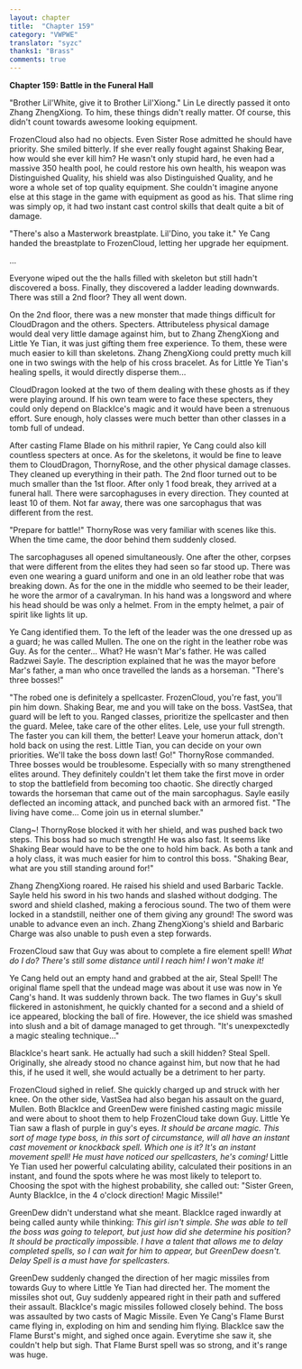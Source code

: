 ```yaml
---
layout: chapter
title:  "Chapter 159"
category: "VWPWE"
translator: "syzc"
thanks1: "Brass"
comments: true
---
```


**Chapter 159: Battle in the Funeral Hall**

"Brother Lil'White, give it to Brother Lil'Xiong." Lin Le directly passed it onto Zhang ZhengXiong. To him, these things didn't really matter. Of course, this didn't count towards awesome looking equipment.

FrozenCloud also had no objects. Even Sister Rose admitted he should have priority. She smiled bitterly. If she ever really fought against Shaking Bear, how would she ever kill him? He wasn't only stupid hard, he even had a massive 350 health pool, he could restore his own health, his weapon was Distinguished Quality, his shield was also Distinguished Quality, and he wore a whole set of top quality equipment. She couldn't imagine anyone else at this stage in the game with equipment as good as his. That slime ring was simply op, it had two instant cast control skills that dealt quite a bit of damage.

"There's also a Masterwork breastplate. Lil'Dino, you take it." Ye Cang handed the breastplate to FrozenCloud, letting her upgrade her equipment.

...

Everyone wiped out the the halls filled with skeleton but still hadn't discovered a boss. Finally, they discovered a ladder leading downwards. There was still a 2nd floor? They all went down.

On the 2nd floor, there was a new monster that made things difficult for CloudDragon and the others. Specters. Attributeless physical damage would deal very little damage against him, but to Zhang ZhengXiong and Little Ye Tian, it was just gifting them free experience. To them, these were much easier to kill than skeletons. Zhang ZhengXiong could pretty much kill one in two swings with the help of his cross bracelet. As for Little Ye Tian's healing spells, it would directly disperse them...

CloudDragon looked at the two of them dealing with these ghosts as if they were playing around. If his own team were to face these specters, they could only depend on BlackIce's magic and it would have been a strenuous effort. Sure enough, holy classes were much better than other classes in a tomb full of undead.

After casting Flame Blade on his mithril rapier, Ye Cang could also kill countless specters at once. As for the skeletons, it would be fine to leave them to CloudDragon, ThornyRose, and the other physical damage classes. They cleaned up everything in their path. The 2nd floor turned out to be much smaller than the 1st floor. After only 1 food break, they arrived at a funeral hall. There were sarcophaguses in every direction. They counted at least 10 of them. Not far away, there was one sarcophagus that was different from the rest.

"Prepare for battle!" ThornyRose was very familiar with scenes like this. When the time came, the door behind them suddenly closed.

The sarcophaguses all opened simultaneously. One after the other, corpses that were different from the elites they had seen so far stood up. There was even one wearing a guard uniform and one in an old leather robe that was breaking down. As for the one in the middle who seemed to be their leader, he wore the armor of a cavalryman. In his hand was a longsword and where his head should be was only a helmet. From in the empty helmet, a pair of spirit like lights lit up.

Ye Cang identified them. To the left of the leader was the one dressed up as a guard; he was called Mullen. The one on the right in the leather robe was Guy. As for the center... What? He wasn't Mar's father. He was called Radzwei Sayle. The description explained that he was the mayor before Mar's father, a man who once travelled the lands as a horseman. "There's three bosses!" 

"The robed one is definitely a spellcaster. FrozenCloud, you're fast, you'll pin him down. Shaking Bear, me and you will take on the boss. VastSea, that guard will be left to you. Ranged classes, prioritize the spellcaster and then the guard. Melee, take care of the other elites. Lele, use your full strength. The faster you can kill them, the better! Leave your homerun attack, don't hold back on using the rest. Little Tian, you can decide on your own priorities. We'll take the boss down last! Go!" ThornyRose commanded. Three bosses would be troublesome. Especially with so many strengthened elites around. They definitely couldn't let them take the first move in order to stop the battlefield from becoming too chaotic. She directly charged towards the horseman that came out of the main sarcophagus. Sayle easily deflected an incoming attack, and punched back with an armored fist. "The living have come... Come join us in eternal slumber."

Clang~! ThornyRose blocked it with her shield, and was pushed back two steps. This boss had so much strength! He was also fast. It seems like Shaking Bear would have to be the one to hold him back. As both a tank and a holy class, it was much easier for him to control this boss. "Shaking Bear, what are you still standing around for!"

Zhang ZhengXiong roared. He raised his shield and used Barbaric Tackle. Sayle held his sword in his two hands and slashed without dodging. The sword and shield clashed, making a ferocious sound. The two of them were locked in a standstill, neither one of them giving any ground! The sword was unable to advance even an inch. Zhang ZhengXiong's shield and Barbaric Charge was also unable to push even a step forwards.

FrozenCloud saw that Guy was about to complete a fire element spell! *What do I do? There's still some distance until I reach him! I won't make it!*

Ye Cang held out an empty hand and grabbed at the air, Steal Spell! The original flame spell that the undead mage was about it use was now in Ye Cang's hand. It was suddenly thrown back. The two flames in Guy's skull flickered in astonishment, he quickly chanted for a second and a shield of ice appeared, blocking the ball of fire. However, the ice shield was smashed into slush and a bit of damage managed to get through. "It's unexpexctedly a magic stealing technique..."

BlackIce's heart sank. He actually had such a skill hidden? Steal Spell. Originally, she already stood no chance against him, but now that he had this, if he used it well, she would actually be a detriment to her party.

FrozenCloud sighed in relief. She quickly charged up and struck with her knee. On the other side, VastSea had also began his assault on the guard, Mullen. Both BlackIce and GreenDew were finished casting magic missile and were about to shoot them to help FrozenCloud take down Guy. Little Ye Tian saw a flash of purple in guy's eyes. *It should be arcane magic. This sort of mage type boss, in this sort of circumstance, will all have an instant cast movement or knockback spell. Which one is it? It's an instant movement spell! He must have noticed our spellcasters, he's coming!* Little Ye Tian used her powerful calculating ability, calculated their positions in an instant, and found the spots where he was most likely to teleport to. Choosing the spot with the highest probability, she called out: "Sister Green, Aunty BlackIce, in the 4 o'clock direction! Magic Missile!"

GreenDew didn't understand what she meant. BlackIce raged inwardly at being called aunty while thinking: *This girl isn't simple. She was able to tell the boss was going to teleport, but just how did she determine his position? It should be practically impossible. I have a talent that allows me to delay completed spells, so I can wait for him to appear, but GreenDew doesn't. Delay Spell is a must have for spellcasters.*

GreenDew suddenly changed the direction of her magic missiles from towards Guy to where Little Ye Tian had directed her. The moment the missiles shot out, Guy suddenly appeared right in their path and suffered their assault. BlackIce's magic missiles followed closely behind. The boss was assaulted by two casts of Magic Missile. Even Ye Cang's Flame Burst came flying in, exploding on him and sending him flying. BlackIce saw the Flame Burst's might, and sighed once again. Everytime she saw it, she couldn't help but sigh. That Flame Burst spell was so strong, and it's range was huge.
